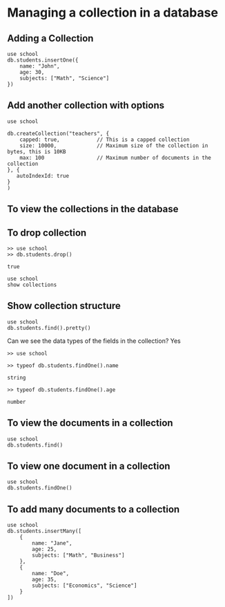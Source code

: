 # Managing a collection in a database

## Adding a Collection

````
use school
db.students.insertOne({
    name: "John",
    age: 30,
    subjects: ["Math", "Science"]
})
````

## Add another collection with options

````
use school

db.createCollection("teachers", {
    capped: true,            // This is a capped collection
    size: 10000,             // Maximum size of the collection in bytes, this is 10KB
    max: 100                 // Maximum number of documents in the collection
}, {
   autoIndexId: true
}
)
````

## To view the collections in the database


## To drop collection

````
>> use school
>> db.students.drop()

true
````


````
use school
show collections
````

## Show collection structure

````
use school
db.students.find().pretty()
````

Can we see the data types of the fields in the collection? Yes
````
>> use school

>> typeof db.students.findOne().name

string

>> typeof db.students.findOne().age

number
````


## To view the documents in a collection

````
use school
db.students.find()
````

## To view one document in a collection

````
use school
db.students.findOne()
````

## To add many documents to a collection

````
use school
db.students.insertMany([
    {
        name: "Jane",
        age: 25,
        subjects: ["Math", "Business"]
    },
    {
        name: "Doe",
        age: 35,
        subjects: ["Economics", "Science"]
    }
])
````